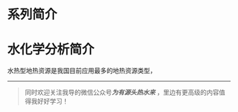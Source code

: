 # 系列简介


<!--more-->

# 水化学分析简介

水热型地热资源是我国目前应用最多的地热资源类型，









-------------------------------------------

> 同时欢迎关注我导的微信公众号***为有源头热水来*** ，里边有更高级的内容值得我好好学习！

